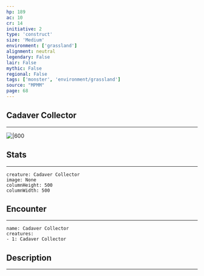 ```yaml
---
hp: 189
ac: 10
cr: 14
initiative: 2
type: 'construct'    
size: 'Medium'
environment: ['grassland']
alignment: neutral
legendary: False
lair: False
mythic: False
regional: False
tags: ['monster', 'environment/grassland']
source: "MPMM"
page: 68
---
```


## Cadaver Collector
---

![|600](D:/Program%20Files/5e.tools/img/bestiary/MPMM/Cadaver%20Collector.webp)

## Stats
---

```statblock
creature: Cadaver Collector
image: None
columnHeight: 500
columnWidth: 500
```

## Encounter
---

```encounter-table
name: Cadaver Collector
creatures:
- 1: Cadaver Collector
```

## Description
---




